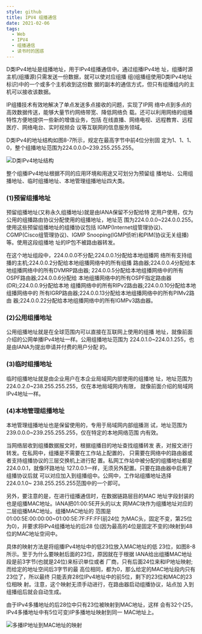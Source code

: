 ```yaml
---
style: github
title: IPV4 组播通信
date: 2021-02-06
tags:
  - Web
  - IPV4
  - 组播通信
  - 读书时的困惑
---
```


D类IPv4地址是组播地址，用于IPv4组播通信中。通过组播IPv4地 址，组播时源主机(组播源)只需发送一份数据，就可以使对应组播 组(组播组使用D类IPv4地址标识)中的一个或多个主机收到这份数 据的副本的通信方式，但只有组播组内的主机可以接收该数据。

IP组播技术有效地解决了单点发送多点接收的问题，实现了IP网 络中点到多点的高效数据传送，能够大量节约网络带宽、降低网络负 载。还可以利用网络的组播特性方便地提供一些新的增值业务，包括 在线直播、网络电视、远程教育、远程医疗、网络电台、实时视频会 议等互联网的信息服务领域。

D类IPv4的地址结构如图8-7所示，规定在最高字节中前4位分别固 定为1、1、1、0，整个组播地址范围为224.0.0.0~239.255.255.255。

![D类IPv4地址结构](net-multicasting/D-IPv4.png '=333px-')

整个组播IPv4地址根据不同的应用环境和用途又可划分为预留组 播地址、公用组播地址、临时组播地址、本地管理组播地址四大类。

### (1)预留组播地址

预留组播地址(又称永久组播地址)就是由IANA保留不分配给特 定用户使用，仅为公用的组播路由协议分配使用的组播地址，地址范 围为224.0.0.0~224.0.0.255。使用这些预留组播地址的组播协议包括 IGMP(Internet组管理协议)、CGMP(Cisco组管理协议)、IGMP Snooping(IGMP侦听)和PIM(协议无关组播)等。使用这段组播地 址的IP包不被路由器转发。

在这个地址组段中，224.0.0.0不分配;224.0.0.1分配给本地组播网 络所有支持组播的主机;224.0.0.2分配给本地组播网络中的所有组播 路由器;224.0.0.4分配给本地组播网络中的所有DVMRP路由器; 224.0.0.5分配给本地组播网络中的所有OSPF路由器;224.0.0.6分配给 本地组播网络中的所有OSPF指定路由器(DR);224.0.0.9分配给本地 组播网络中的所有RIPv2路由器;224.0.0.10分配给本地组播网络中的 所有IGRP路由器;224.0.0.13分配给本地组播网络中的所有PIMv2路由 器;224.0.0.22分配给本地组播网络中的所有IGMPv3路由器。

### (2)公用组播地址

公用组播地址就是在全球范围内可以直接在互联网上使用的组播 地址，就像前面介绍的公网单播IPv4地址一样。公用组播地址范围为 224.0.1.0~224.0.1.255，也是由IANA为提出申请并付费的用户分配 的。

### (3)临时组播地址

临时组播地址就是由企业用户在本企业局域网内部使用的组播地 址，地址范围为224.0.2.0~238.255.255.255，仅在本地局域网内有限， 就像前面介绍的局域网IPv4地址一样。

### (4)本地管理组播地址

本地管理组播地址也是保留使用的，专用于局域网内部组播测 试，地址范围为239.0.0.0~239.255.255.255，仅在特定的本地网络范围 内有效。

当网络层收到组播数据报文时，根据组播目的地址查找组播转发 表，对报文进行转发。在私网中，组播是不需要在工作站上配置的， 只需要在网络中的路由器或者支持组播协议的三层交换机上进行配 置。私网工作站中被分配的组播地址都是224.0.0.1，就像环路地址 127.0.0.1一样，无须另外配置。只要在路由器中启用了组播协议后就 可以对应加入到组播组中。公网中，工作站组播地址选择224.0.1.0~ 238.255.255.255范围中的一个即可。

另外，要注意的是，在进行组播通信时，在数据链路层目的MAC 地址字段封装的也是组播MAC地址。IANA把01:00:5E开头的以太 网MAC块作为组播地址对应的二层组播MAC地址。组播MAC地址的 范围是01:00:5E:00:00:00~01:00:5E:7F:FF:FF(前24位 为MAC头，固定不变，第25位为0)，并要求将IPv4组播地址的后28 位(因为最高的4位是固定不变的)映射到48位的MAC地址空间中。

具体的映射方法是将组播IPv4地址中的低23位放入MAC地址的低 23位，如图8-8所示。至于为什么要映射后面的23位，原因就在于根据 IANA给出组播MAC地址段是前3字节(也就是24位)来标识单位或者 厂商，只有后面24位来和IP地址映射;而给定的地址空间后3字节的最 高位相同，都为0，那么给定的MAC地址段内只有23位了，所以最终 只能丢弃28位IPv4地址中的前5位，剩下的23位和MAC的23位相映 射。注意，这个映射无须手动进行，在路由器启动组播协议，站点加 入到组播组后就会自动生成。

由于IPv4多播地址的后28位中只有23位被映射到MAC地址，这样 会有32个(25，IPv4多播地址中有5位可变)IP多播地址映射到同一 MAC地址上。

![多播IP地址到MAC地址的映射](net-multicasting/IP-MAC.png '=333px-')
